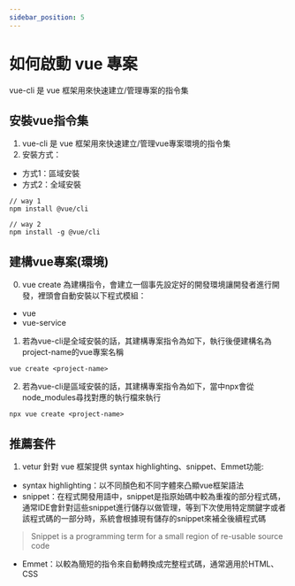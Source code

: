 ```yaml
---
sidebar_position: 5
---
```


# 如何啟動 vue 專案

vue-cli 是 vue 框架用來快速建立/管理專案的指令集



## 安裝vue指令集
1. vue-cli 是 vue 框架用來快速建立/管理vue專案環境的指令集
2. 安裝方式：
  - 方式1：區域安裝
  - 方式2：全域安裝
  ```
  // way 1
  npm install @vue/cli

  // way 2
  npm install -g @vue/cli
  ```

## 建構vue專案(環境)
0. vue create 為建構指令，會建立一個事先設定好的開發環境讓開發者進行開發，裡頭會自動安裝以下程式模組：
  - vue
  - vue-service
1. 若為vue-cli是全域安裝的話，其建構專案指令為如下，執行後便建構名為project-name的vue專案名稱
```
vue create <project-name>
```
2. 若為vue-cli是區域安裝的話，其建構專案指令為如下，當中npx會從node_modules尋找對應的執行檔來執行
```
npx vue create <project-name>
```


## 推薦套件
1. vetur 針對 vue 框架提供 syntax highlighting、snippet、Emmet功能:
  - syntax highlighting：以不同顏色和不同字體來凸顯vue框架語法
  - snippet：在程式開發用語中，snippet是指原始碼中較為重複的部分程式碼，通常IDE會針對這些snippet進行儲存以做管理，等到下次使用特定關鍵字或者該程式碼的一部分時，系統會根據現有儲存的snippet來補全後續程式碼  
  > Snippet is a programming term for a small region of re-usable source code
  - Emmet：以較為簡短的指令來自動轉換成完整程式碼，通常適用於HTML、CSS




